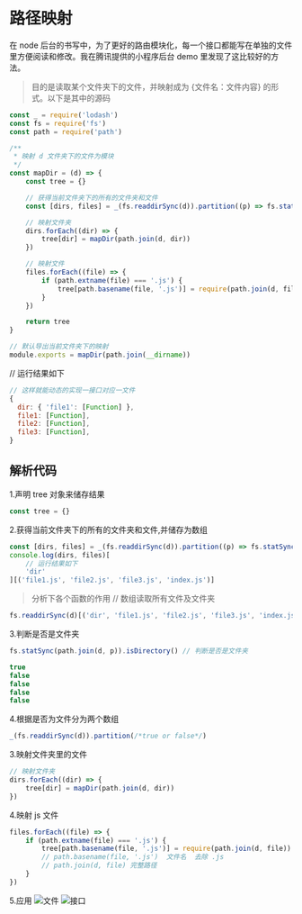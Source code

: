 # 路径映射

在 node 后台的书写中，为了更好的路由模块化，每一个接口都能写在单独的文件里方便阅读和修改。我在腾讯提供的小程序后台 demo 里发现了这比较好的方法。

> 目的是读取某个文件夹下的文件，并映射成为 {文件名：文件内容} 的形式。以下是其中的源码

```js
const _ = require('lodash')
const fs = require('fs')
const path = require('path')

/**
 * 映射 d 文件夹下的文件为模块
 */
const mapDir = (d) => {
    const tree = {}

    // 获得当前文件夹下的所有的文件夹和文件
    const [dirs, files] = _(fs.readdirSync(d)).partition((p) => fs.statSync(path.join(d, p)).isDirectory())

    // 映射文件夹
    dirs.forEach((dir) => {
        tree[dir] = mapDir(path.join(d, dir))
    })

    // 映射文件
    files.forEach((file) => {
        if (path.extname(file) === '.js') {
            tree[path.basename(file, '.js')] = require(path.join(d, file))
        }
    })

    return tree
}

// 默认导出当前文件夹下的映射
module.exports = mapDir(path.join(__dirname))
```

// 运行结果如下

```js
// 这样就能动态的实现一接口对应一文件
{
  dir: { 'file1': [Function] },
  file1: [Function],
  file2: [Function],
  file3: [Function],
}
```

## 解析代码

1.声明 tree 对象来储存结果

```js
const tree = {}
```

2.获得当前文件夹下的所有的文件夹和文件,并储存为数组

```js
const [dirs, files] = _(fs.readdirSync(d)).partition((p) => fs.statSync(path.join(d, p)).isDirectory())
console.log(dirs, files)[
    // 运行结果如下
    'dir'
][('file1.js', 'file2.js', 'file3.js', 'index.js')]
```

> 分析下各个函数的作用
> // 数组读取所有文件及文件夹

```js
fs.readdirSync(d)[('dir', 'file1.js', 'file2.js', 'file3.js', 'index.js')] // 数组读取所有文件及文件夹
```

3.判断是否是文件夹

```js
fs.statSync(path.join(d, p)).isDirectory() // 判断是否是文件夹

true
false
false
false
false
```

4.根据是否为文件分为两个数组

```js
_(fs.readdirSync(d)).partition(/*true or false*/)
```

3.映射文件夹里的文件

```js
// 映射文件夹
dirs.forEach((dir) => {
    tree[dir] = mapDir(path.join(d, dir))
})
```

4.映射 js 文件

```js
files.forEach((file) => {
    if (path.extname(file) === '.js') {
        tree[path.basename(file, '.js')] = require(path.join(d, file))
        // path.basename(file, '.js')  文件名  去除 .js
        // path.join(d, file) 完整路径
    }
})
```

5.应用
![文件](https://i.loli.net/2018/09/09/5b949ab716d62.png)
![接口](https://i.loli.net/2018/09/09/5b949ab74e380.png)
